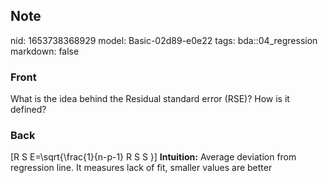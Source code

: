 ## Note
nid: 1653738368929
model: Basic-02d89-e0e22
tags: bda::04_regression
markdown: false

### Front
What is the idea behind the Residual standard error (RSE)? How is it defined?

### Back
\[R S E=\sqrt{\frac{1}{n-p-1} R S S }\] <b>Intuition:</b> Average
deviation from regression line. It measures lack of fit, smaller
values are better
